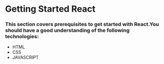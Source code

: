 # Getting Started React

### This section covers prerequisites to get started with React.You should have a good understanding of the following technologies:

- HTML
- CSS
- JAVASCRIPT









